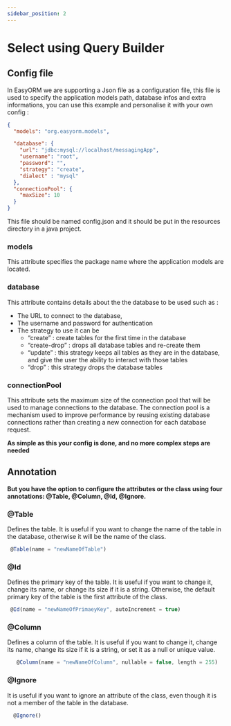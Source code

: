 ```yaml
---
sidebar_position: 2
---
```

# Select using Query Builder
## Config file
In EasyORM we are supporting a Json file as a configuration file, this file is used to specify the application models path, database infos and extra informations, you can use this example and personalise it with your own config :

```json  title="src/main/java/ressources/config.json"
{
  "models": "org.easyorm.models",

  "database": {
    "url": "jdbc:mysql://localhost/messagingApp",
    "username": "root",
    "password": "",
    "strategy": "create",
    "dialect" : "mysql"
  },
  "connectionPool": {
    "maxSize": 10
  }
}
```

This file should be named config.json and it should be put in the resources directory in a java project.

### models
  This attribute specifies the package name where the application models are located.
### database 
This attribute contains details about the the database to be used such as :
  - The URL to connect to the database,
  - The username and password for authentication
  - The strategy to use it can be
    - “create” : create tables for the first time in the database
    - “create-drop” : drops all database tables and re-create them
    - “update” : this strategy keeps all tables as they are in the database, and give the user the ability to interact with those tables
    - “drop” : this strategy drops the database tables

### connectionPool 
  This attribute sets the maximum size of the connection pool that will be used to manage connections to the database. The connection pool is a mechanism used to improve performance by reusing existing database connections rather than creating a new connection for each database request.

**As simple as this your config is done, and no more complex steps are needed**

## Annotation
**But you have the option to configure the attributes or the class using four annotations: @Table, @Column, @Id, @Ignore.**

### @Table 
Defines the table. It is useful if you want to change the name of the table in the database, otherwise it will be the name of the class.
 ```js
  @Table(name = "newNameOfTable")
 ```

### @Id
 Defines the primary key of the table. It is useful if you want to change it, change its name, or change its size if it is a string. Otherwise, the default primary key of the table is the first attribute of the class.
 ```js
  @Id(name = "newNameOfPrimaeyKey", autoIncrement = true)
 ```
### @Column
 Defines a column of the table. It is useful if you want to change it, change its name, change its size if it is a string, or set it as a null or unique value.
 ```js
    @Column(name = "newNameOfColumn", nullable = false, length = 255)
 ```
### @Ignore
 It is useful if you want to ignore an attribute of the class, even though it is not a member of the table in the database.
  ```js
    @Ignore()
 ```
